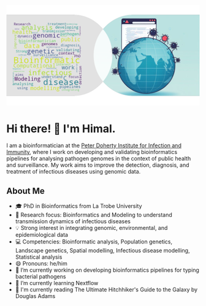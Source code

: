 <!--
**himal2007/himal2007** is a ✨ _special_ ✨ repository because its `README.md` (this file) appears on your GitHub profile.

Here are some ideas to get you started:

- 🔭 I’m currently working on ...
- 🌱 I’m currently learning ...
- 👯 I’m looking to collaborate on ...
- 🤔 I’m looking for help with ...
- 💬 Ask me about ...
- 📫 How to reach me: ...
- 😄 Pronouns: ...
- ⚡ Fun fact: ...
-->

![Photo](bioinf-publichealth-2.png)

# Hi there! 👋 I'm Himal.

I am a bioinformatician at the [Peter Doherty Institute for Infection and Immunity](https://www.doherty.edu.au/), where I work on developing and validating bioinformatics pipelines for analysing pathogen genomes in the context of public health and surveillance. My work aims to improve the detection, diagnosis, and treatment of infectious diseases using genomic data.

## About Me

- 🎓 PhD in Bioinformatics from La Trobe University
- 🧬 Research focus: Bioinformatics and Modeling to understand transmission dynamics of infectious diseases
- 💡 Strong interest in integrating genomic, environmental, and epidemiological data
- 💻 Competencies: Bioinformatic analysis, Population genetics, Landscape genetics, Spatial modelling, Infectious disease modelling, Statistical analysis
- 😄 Pronouns: he/him
- 🔭 I’m currently working on developing bioinformatics pipelines for typing bacterial pathogens
- 🌱 I’m currently learning Nextflow
- 📖 I'm currently reading The Ultimate Hitchhiker's Guide to the Galaxy by Douglas Adams


<!-- ### Here’s some stats on my GitHub repos

<p align="center">
<img src="https://github-readme-stats.vercel.app/api?username=himal2007&count_private=true&show_icons=true&theme=transparent&hide_title=True">
<img src="https://github-readme-stats.vercel.app/api/top-langs/?username=himal2007&theme=transparent&layout=compact">
</p>

*Courtesy of <https://github.com/anuraghazra/github-readme-stats>* -->